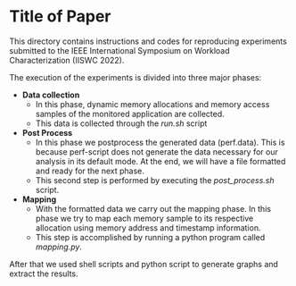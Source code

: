 # Title of Paper #

This directory contains instructions and codes for reproducing experiments submitted to the IEEE International Symposium on Workload Characterization (IISWC 2022).

The execution of the experiments is divided into three major phases:

* **Data collection**
  * In this phase, dynamic memory allocations and memory access samples of the monitored application are collected.
  * This data is collected through the *run.sh* script
* **Post Process**
  * In this phase we postprocess the generated data (perf.data). This is because perf-script does not generate the data necessary for our analysis in its default mode. At the end, we will have a file formatted and ready for the next phase.
  * This second step is performed by executing the *post_process.sh* script.
* **Mapping**
  * With the formatted data we carry out the mapping phase. In this phase we try to map each memory sample to its respective allocation using memory address and timestamp information.
  * This step is accomplished by running a python program called *mapping.py*.
 
After that we used shell scripts and python script to generate graphs and extract the results.
